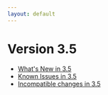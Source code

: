```yaml
---
layout: default
---
```

Version 3.5
===========

- [What's New in 3.5](releasenotes-newfeatures35.html)
- [Known Issues in 3.5](releasenotes-knownissues35.html)
- [Incompatible changes in 3.5](releasenotes-upgradingchanges35.html)

